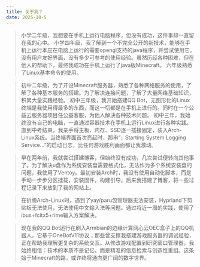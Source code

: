 ```yaml
---
title: 关于我？
date: 2025-10-5
---
```

> 小学二年级，我想要在手机上运行电脑程序，但没有成功，这件事却一直留在我的心中。
小学四年级，我了解到一个不完全公开的新技术，能够在手机上运行本应在电脑上运行的需要opengl支持的java程序，并尝试使用它。没有用户友好界面，没有多少可参考的使用经验。虽然历经各种困难，但在他人的帮助下，最终我成功在手机上运行了java版Minecraft。
六年级熟悉了Linux基本命令的使用。

> 初中二年级，为了开设Minecraft服务器，熟悉了各种网络服务的使用，了解了各种基本服务的搭建。为了解决连接问题，了解了大量网络基础知识，积累大量实践经验。
初中三年级，我开始搭建QQ Bot，无图形化的Linux终端是我使用得最多的东西，而这一切都是在手机上进行的。同时在一个公益云服务器项目任公益客服，为他人解决各种技术问题。
初中三年，我始终没有自己的电脑，一直通过容器技术在手机上运行Linux进行各种实践。直到中考结束，我亲手将主板、内存、SSD逐一插接固定，装入Arch-Linux系统。当终端界面首次亮起时，那串“:: Starting System Logging Service...”的启动日志，比任何游戏胜利画面都让我激动。
 
> 早在两年前，我就尝试搭建博客，但始终没有成功，几次尝试便转向其他事了。为了解决u盘作为系统安装盘需要格式化，无法作为多个系统安装盘的问题，我使用了Ventoy。最初安装Arch时，我没有使用自动化脚本，而是手动一步步分区挂载，安装固件，构建引导。后来我搭建了博客，将一些过程记录下来放到了我的网站上。

> 在折腾Arch-Linux时，遇到了yay/paru包管理器无法安装，Hyprland下剪贴板无法使用，无法使用中文输入法等问题。通过将近一周的实践，使用了ibus+fcitx5+rime输入方案解决。
 
> 现在我的QQ Bot运行在刷入Armbian的边缘计算网心云OEC盒子上的QQ机器人，它基于OneBotV11协议；那些曾支撑我搭建游戏服务器的调试经验，正在帮助我理解更复杂的系统交互。从修改游戏配置到研究窗口管理器，我始终相信：技术的本质不是记忆，而是精准的信息检索与创造性重组。这条始于Minecraft的路，或许终将通向更广阔的数字世界。